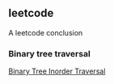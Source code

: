 ## leetcode
A leetcode conclusion

### Binary tree traversal
[Binary Tree Inorder Traversal](https://github.com/jianqiang03/leetcode/blob/master/codes/binary_tree_traversal/inorderTraversal.md)
